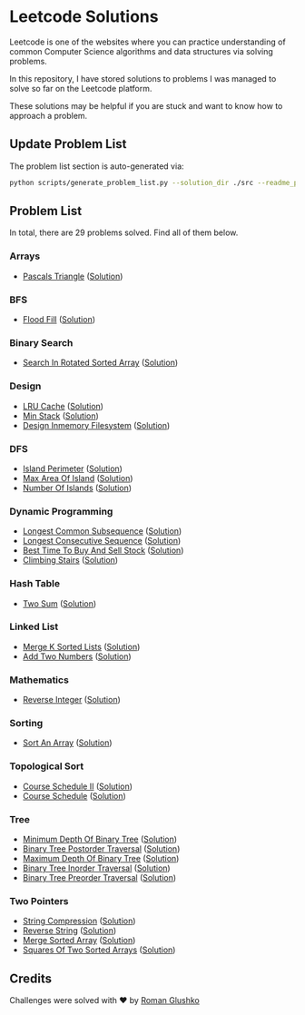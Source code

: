 # Leetcode Solutions

Leetcode is one of the websites where you can practice understanding of 
common Computer Science algorithms and data structures via solving problems.

In this repository, I have stored solutions to problems I was managed to solve so far on the Leetcode platform.

These solutions may be helpful if you are stuck and want to know how to approach a problem.

## Update Problem List

The problem list section is auto-generated via:

```bash
python scripts/generate_problem_list.py --solution_dir ./src --readme_path ./readme.md
```

## Problem List 

In total, there are 29 problems solved. Find all of them below.

 ### Arrays 

- [Pascals Triangle](https://leetcode.com/problems/pascals-triangle/) ([Solution](https://github.com/roma-glushko/leetcode-solutions/tree/master/src/arrays/pascals_triangle.py)) 

 ### BFS 

- [Flood Fill](https://leetcode.com/problems/flood-fill/) ([Solution](https://github.com/roma-glushko/leetcode-solutions/tree/master/src/bfs/flood_fill.py)) 

 ### Binary Search 

- [Search In Rotated Sorted Array](https://leetcode.com/problems/search-in-rotated-sorted-array/) ([Solution](https://github.com/roma-glushko/leetcode-solutions/tree/master/src/binary_search/search_in_rotated_sorted_array.py)) 

 ### Design 

- [LRU Cache](https://leetcode.com/problems/lru-cache/) ([Solution](https://github.com/roma-glushko/leetcode-solutions/tree/master/src/design/lru_cache.py)) 
- [Min Stack](https://leetcode.com/problems/min-stack/) ([Solution](https://github.com/roma-glushko/leetcode-solutions/tree/master/src/design/min_stack.py)) 
- [Design Inmemory Filesystem](https://leetcode.com/problems/design-in-memory-file-system/) ([Solution](https://github.com/roma-glushko/leetcode-solutions/tree/master/src/design/design_inmemory_filesystem.py)) 

 ### DFS 

- [Island Perimeter](https://leetcode.com/problems/island-perimeter/) ([Solution](https://github.com/roma-glushko/leetcode-solutions/tree/master/src/dfs/island_perimeter.py)) 
- [Max Area Of Island](https://leetcode.com/problems/max-area-of-island/) ([Solution](https://github.com/roma-glushko/leetcode-solutions/tree/master/src/dfs/max_area_of_island.py)) 
- [Number Of Islands](https://leetcode.com/problems/number-of-islands/) ([Solution](https://github.com/roma-glushko/leetcode-solutions/tree/master/src/dfs/number_of_islands.py)) 

 ### Dynamic Programming 

- [Longest Common Subsequence](https://leetcode.com/problems/longest-common-subsequence/) ([Solution](https://github.com/roma-glushko/leetcode-solutions/tree/master/src/dynamic_programming/longest_common_subsequence.py)) 
- [Longest Consecutive Sequence](https://leetcode.com/problems/longest-consecutive-sequence/) ([Solution](https://github.com/roma-glushko/leetcode-solutions/tree/master/src/dynamic_programming/longest_consecutive_sequence.py)) 
- [Best Time To Buy And Sell Stock](https://leetcode.com/problems/best-time-to-buy-and-sell-stock/) ([Solution](https://github.com/roma-glushko/leetcode-solutions/tree/master/src/dynamic_programming/best_time_to_buy_and_sell_stock.py)) 
- [Climbing Stairs](https://leetcode.com/problems/climbing-stairs/) ([Solution](https://github.com/roma-glushko/leetcode-solutions/tree/master/src/dynamic_programming/climbing_stairs.py)) 

 ### Hash Table 

- [Two Sum](https://leetcode.com/problems/two-sum/) ([Solution](https://github.com/roma-glushko/leetcode-solutions/tree/master/src/hash_table/two_sum.py)) 

 ### Linked List 

- [Merge K Sorted Lists](https://leetcode.com/problems/merge-k-sorted-lists/) ([Solution](https://github.com/roma-glushko/leetcode-solutions/tree/master/src/linked_list/merge_k_sorted_lists.py)) 
- [Add Two Numbers](https://leetcode.com/problems/add-two-numbers/) ([Solution](https://github.com/roma-glushko/leetcode-solutions/tree/master/src/linked_list/add_two_numbers.py)) 

 ### Mathematics 

- [Reverse Integer](https://leetcode.com/problems/reverse-integer/) ([Solution](https://github.com/roma-glushko/leetcode-solutions/tree/master/src/mathematics/reverse_integer.py)) 

 ### Sorting 

- [Sort An Array](https://leetcode.com/problems/sort-an-array/) ([Solution](https://github.com/roma-glushko/leetcode-solutions/tree/master/src/sorting/sort_an_array.py)) 

 ### Topological Sort 

- [Course Schedule II](https://leetcode.com/problems/course-schedule-ii/) ([Solution](https://github.com/roma-glushko/leetcode-solutions/tree/master/src/topological_sort/course_schedule_ii.py)) 
- [Course Schedule](https://leetcode.com/problems/course-schedule/) ([Solution](https://github.com/roma-glushko/leetcode-solutions/tree/master/src/topological_sort/course_schedule.py)) 

 ### Tree 

- [Minimum Depth Of Binary Tree](https://leetcode.com/problems/minimum-depth-of-binary-tree/) ([Solution](https://github.com/roma-glushko/leetcode-solutions/tree/master/src/tree/minimum_depth_of_binary_tree.py)) 
- [Binary Tree Postorder Traversal](https://leetcode.com/problems/binary-tree-postorder-traversal/) ([Solution](https://github.com/roma-glushko/leetcode-solutions/tree/master/src/tree/binary_tree_postorder_traversal.py)) 
- [Maximum Depth Of Binary Tree](https://leetcode.com/problems/maximum-depth-of-binary-tree/) ([Solution](https://github.com/roma-glushko/leetcode-solutions/tree/master/src/tree/maximum_depth_of_binary_tree.py)) 
- [Binary Tree Inorder Traversal](https://leetcode.com/problems/binary-tree-inorder-traversal/) ([Solution](https://github.com/roma-glushko/leetcode-solutions/tree/master/src/tree/binary_tree_inorder_traversal.py)) 
- [Binary Tree Preorder Traversal](https://leetcode.com/problems/binary-tree-preorder-traversal/) ([Solution](https://github.com/roma-glushko/leetcode-solutions/tree/master/src/tree/binary_tree_preorder_traversal.py)) 

 ### Two Pointers 

- [String Compression](https://leetcode.com/problems/string-compression/) ([Solution](https://github.com/roma-glushko/leetcode-solutions/tree/master/src/two_pointers/string_compression.py)) 
- [Reverse String](https://leetcode.com/problems/reverse-string/) ([Solution](https://github.com/roma-glushko/leetcode-solutions/tree/master/src/two_pointers/reverse_string.py)) 
- [Merge Sorted Array](https://leetcode.com/problems/merge-sorted-array/) ([Solution](https://github.com/roma-glushko/leetcode-solutions/tree/master/src/two_pointers/merge_sorted_array.py)) 
- [Squares Of Two Sorted Arrays](https://leetcode.com/problems/squares-of-a-sorted-array/) ([Solution](https://github.com/roma-glushko/leetcode-solutions/tree/master/src/two_pointers/squares_of_two_sorted_arrays.py)) 

## Credits 

Challenges were solved with ❤️ by [Roman Glushko](https://www.romaglushko.com/)